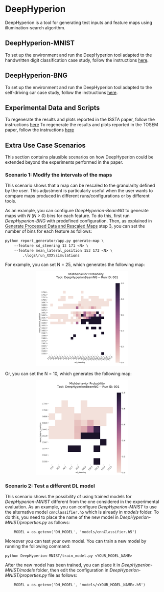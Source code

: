 # DeepHyperion

DeepHyperion is a tool for generating test inputs and feature maps using illumination-search algorithm.


## DeepHyperion-MNIST ##
To set up the environment and run the DeepHyperion tool adapted to the handwritten digit classification case study, follow the instructions [here](../DeepHyperion-MNIST/README.md).


## DeepHyperion-BNG ##
To set up the environment and run the DeepHyperion tool adapted to the self-driving car case study, follow the instructions [here](../DeepHyperion-BNG/README.md). 


## Experimental Data and Scripts ##
To regenerate the results and plots reported in the ISSTA paper, follow the instructions [here](../experiments-issta/README.md) 
To regenerate the results and plots reported in the TOSEM paper, follow the instructions [here](../experiments-tosem/README.md) 


## Extra Use Case Scenarios ##
This section contains plausible scenarios on how DeepHyperion could be extended beyond the experiments performed in the paper.

### Scenario 1: Modify the intervals of the maps ###

This scenario shows that a map can be rescaled to the granularity defined by the user. This adjustment is particularly useful when the user wants to compare maps produced in different runs/configurations or by different tools.

As an example, you can configure _DeepHyperion-BeamNG_ to generate maps with _N_ (_N > 0_) bins for each feature. 
To do this, first run _DeepHyperion-BNG_ with predefined configuration. Then, as explained in [Generate Processed Data and Rescaled Maps](../DeepHyperion-BNG/report_generator/README.md) step 3, you can set the number of bins for each feature as follows:

```
python report_generator/app.py generate-map \
    --feature sd_steering 13 171 <N> \
    --feature mean_lateral_position 153 173 <N> \
        .\logs\run_XXX\simulations
```

For example, you can set N = 25, which generates the following map:

<p align="center">
<img src="probability-DeepHyperionBeamNG-001-sd_steering-mean_lateral_position_25.PNG" alt="map" style="width:300px;"/></p>


Or, you can set the N = 10, which generates the following map:


<p align="center">
<img src="probability-DeepHyperionBeamNG-001-sd_steering-mean_lateral_position_10.PNG" alt="map" style="width:300px;"/></p>


### Scenario 2: Test a different DL model ###

This scenario shows the possibility of using trained models for _DeepHyperion-MNIST_ different from the one considered in the experimental evaluation.
As an example, you can configure _DeepHyperion-MNIST_ to use the alternative model `cnnClassifier.h5` which is already in _models_ folder.
To do this, you need to place the name of the new model in _DeepHyperion-MNIST/properties.py_ as follows:

```
    MODEL = os.getenv('DH_MODEL', 'models/cnnClassifier.h5')
```

Moreover you can test your own model. You can train a new model by running the following command:

```
python DeepHyperion-MNIST/train_model.py <YOUR_MODEL_NAME>
```

After the new model has been trained, you can place it in _DeepHyperion-MNIST/models_ folder, then edit the configuration in _DeepHyperion-MNIST/properties.py_ file as follows:

```
    MODEL = os.getenv('DH_MODEL', 'models/<YOUR_MODEL_NAME>.h5')
```
